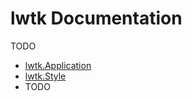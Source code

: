 # lwtk Documentation

TODO
   * [lwtk.Application](Application.md)
   * [lwtk.Style](Style.md)
   * TODO
